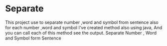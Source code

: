 # Separate
This project use to separate number ,word and symbol from sentence also for each number ,word and symbol I've created method also using java, And you can call each of this method see the output. Separate Number , Word and Symbol form Sentence 
